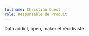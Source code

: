 ```yaml
---
fullname: Christian Quest
role: Responsable de Produit
---
```


Data addict, open, maker et récidiviste
